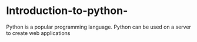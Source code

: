# Introduction-to-python-
Python is a popular programming language. Python can be used on a server to create web applications
